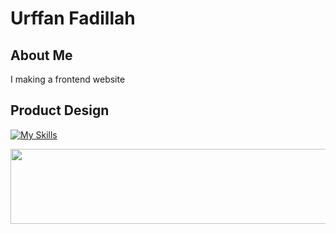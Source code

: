 # Urffan Fadillah

## About Me
I making a frontend website

## Product Design
[![My Skills](https://skillicons.dev/icons?i=js,nodejs,typescript,vite,vitest,python,figma)](https://skillicons.dev)

<a href="https://github.com/devxb/gitanimals">
  <img
    src="https://media1.tenor.com/m/3hKhg-qy7gQAAAAd/yuuka-yuuka-blue-archive.gif"
    width="600"
    height="120"
  />
</a>

